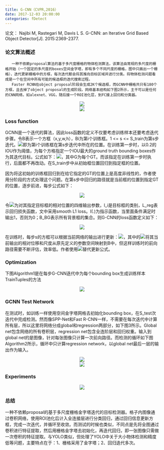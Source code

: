 ```yaml
---
title: G-CNN（CVPR,2016）
date: 2017-12-03 20:00:00
categories: fDetect
---
```


<script type="text/javascript" src="http://cdn.mathjax.org/mathjax/latest/MathJax.js?config=default"></script>

论文： Najibi M, Rastegari M, Davis L S. G-CNN: an Iterative Grid Based Object Detector[J]. 2015:2369-2377.

### 论文算法概述

       一种不依赖proposal算法的基于多尺度栅格的物体检测算法，该算法由常规的多尺度的栅格开始（一个固定的多尺度的boxes空间金字塔，即有多个不同尺度的栅格，图中只画出一个栅格），迭代更新栅格中的方框，每次迭代都会将其推向目标区域并进行分类。将物体检测问题看成是一个在空间中所有可能的候选框的迭代搜索过程。
       Faster RCNN在object proposal阶段会生成2K个候选框，而GCNN中栅格共只有180个方框，且去掉了object proposal的生成阶段。网络基本结构如下图2所示，主干可以是任何的CNN网络，如alexnet、VGG，随后接一个ROI池化层，到FC接上回归和分类器。

<center><img src="{{ site.baseurl }}/images/pdDetect/gcnn1.png"></center>
	   
<center><img src="{{ site.baseurl }}/images/pdDetect/gcnn2.png"></center>
	   
### Loss function

   GCNN是一个迭代的算法，因此loss函数的定义不仅要考虑训练样本还要考虑迭代步骤。令B表示一个方框（x,y,w,h），Bi为第i个训练框。1 <= s <= S_train为第s步迭代。<img src="{{ site.baseurl }}/images/pdDetect/gcnn3.png">即为第i个训练框在第s步迭代中所在的位置。在训练第一步时，以0.2的IOU作为阈值，为每个方格指定一个IOU最大的ground truth bounding boxes作为其迭代目标。公式如下：<img src="{{ site.baseurl }}/images/pdDetect/gcnn4.png">，其中G为每个GT。而该指定在训练第一步时执行，后面都不再改动。在S_train步中从初始框位置回归到指定框的位置。
   
   因为将这初始的训练框回归到在给它指定的GT的位置上是高度非线性的，作者使用分阶段的方式处理这个问题。在第s步中回归的路径就是当前框的位置到指定GT的位置，逐步前进，每步公式如下：
   
   <center><img src="{{ site.baseurl }}/images/pdDetect/gcnn5.png"></center>
   
   令<img src="{{ site.baseurl }}/images/pdDetect/gcnn6.png">为对其指定目标框的相对位置的四维输出参数，l_i是目标框的类别，L_reg表示回归损失函数，文中采用smooth L1 loss。I(.)为指示函数，当里面条件满足时输出1，否则为0；B_BG表示所有背景框的集合。则G-CNN的loss函数定义如下：
   
   <center><img src="{{ site.baseurl }}/images/pdDetect/gcnn7.png"></center>
   
   在训练时，每步s的方框可以根据当前网络的输出进行更新：<img src="{{ site.baseurl }}/images/pdDetect/gcnn8.png">，其中的<img src="{{ site.baseurl }}/images/pdDetect/gcnn9.png">将其当前输出的相对位移和尺度从原先定义的参数空间映射到B中，但这样训练时的前向路径需要不断评估，效率低。作者使用<img src="{{ site.baseurl }}/images/pdDetect/gcnn10.png">替代更新公式。
   
### Optimization

   下图Algorithm1是在每步G-CNN迭代中为每个bounding box生成训练样本TrainTuples的方法

<center><img src="{{ site.baseurl }}/images/pdDetect/gcnn11.png"></center>
	
### GCNN Test Network

   在测试时，如训练一样使用空间金字塔网格去初始化bounding box，在S_test次迭代中完成检测。然而像SPP-Net和Fast R-CNN一样，不需要在每次迭代中计算所有层，所以这里将网络分成global和regression两部分，如下图3所示。Global net包含网络的所有卷积层，regression net包含全连阶层和回归权重。输入到global net的是图像，针对每张图像只计算一次前向路径。而检测的循环如下图Algorithm2所示，循环中只计算regression network，以global net最后一层的输出作为输入。
	
   <center><img src="{{ site.baseurl }}/images/pdDetect/gcnn12.png"></center>
   
   <center><img src="{{ site.baseurl }}/images/pdDetect/gcnn13.png"></center>
   
### Experiments

<center><img src="{{ site.baseurl }}/images/pdDetect/gcnn14.png"></center>

### 总结

   一种不依赖proposal的基于多尺度栅格金字塔迭代的目标检测器。格子内图像通过卷积网络，使用ROI池化后计入全连接层进行分类回归，通过回归信息更新方框，完成一次迭代，并循环至收敛。而测试的时候也类似，不同点是先将全图通过卷积进行特征提取，然后用栅格金字塔去初始化，再迭代回归，即一张图像只需做一次卷积的特征提取。与YOLO类似，但处理了YOLO中关于大小物体检测和精度低等问题，主要特点在于：1、栅格采用了金字塔；2、回归迭代多次。
   